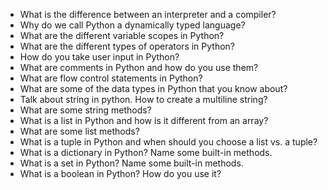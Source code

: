  - What is the difference between an interpreter and a compiler?
 - Why do we call Python a dynamically typed language?
 - What are the different variable scopes in Python?
 - What are the different types of operators in Python?
 - How do you take user input in Python?
 - What are comments in Python and how do you use them?
 - What are flow control statements in Python?
 - What are some of the data types in Python that you know about?
 - Talk about string in python. How to create a multiline string?
 - What are some string methods?
 - What is a list in Python and how is it different from an array?
 - What are some list methods?
 - What is a tuple in Python and when should you choose a list vs. a tuple?
 - What is a dictionary in Python? Name some built-in methods.
 - What is a set in Python? Name some built-in methods.
 - What is a boolean in Python? How do you use it?


